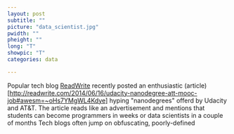 ```yaml
---
layout: post
subtitle: ""
picture: "data_scientist.jpg"
pwidth: ""
pheight: ""
long: "T"
showpic: "T"
categories: data

---
```



Popular tech blog [ReadWrite](www.ReadWrite.com) recently posted an enthusiastic (article)[http://readwrite.com/2014/06/16/udacity-nanodegree-att-mooc-job#awesm=~oHs7YMgWL4Kdye] hyping "nanodegrees" offerd by Udacity and AT&T. The article reads like an advertisement and mentions that students can become programmers in weeks or data scientists in a couple of months
Tech blogs often jump on obfuscating, poorly-defined 





